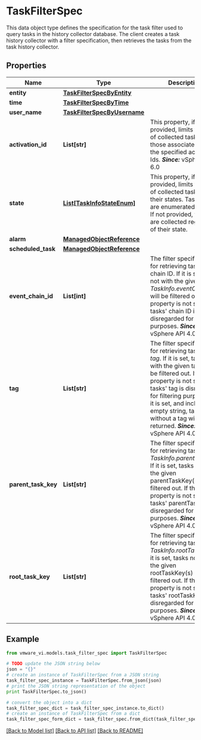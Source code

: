 # TaskFilterSpec

This data object type defines the specification for the task filter used to query tasks in the history collector database.  The client creates a task history collector with a filter specification, then retrieves the tasks from the task history collector. 

## Properties
Name | Type | Description | Notes
------------ | ------------- | ------------- | -------------
**entity** | [**TaskFilterSpecByEntity**](TaskFilterSpecByEntity.md) |  | [optional] 
**time** | [**TaskFilterSpecByTime**](TaskFilterSpecByTime.md) |  | [optional] 
**user_name** | [**TaskFilterSpecByUsername**](TaskFilterSpecByUsername.md) |  | [optional] 
**activation_id** | **List[str]** | This property, if provided, limits the set of collected tasks to those associated with the specified activation Ids.  ***Since:*** vSphere API 6.0  | [optional] 
**state** | [**List[TaskInfoStateEnum]**](TaskInfoStateEnum.md) | This property, if provided, limits the set of collected tasks by their states.  Task states are enumerated in *State*. If not provided, tasks are collected regardless of their state.  | [optional] 
**alarm** | [**ManagedObjectReference**](ManagedObjectReference.md) |  | [optional] 
**scheduled_task** | [**ManagedObjectReference**](ManagedObjectReference.md) |  | [optional] 
**event_chain_id** | **List[int]** | The filter specification for retrieving tasks by chain ID.  If it is set, tasks not with the given *TaskInfo.eventChainId* will be filtered out. If the property is not set, tasks&#39; chain ID is disregarded for filtering purposes.  ***Since:*** vSphere API 4.0  | [optional] 
**tag** | **List[str]** | The filter specification for retrieving tasks by *tag*.  If it is set, tasks not with the given tag(s) will be filtered out. If the property is not set, tasks&#39; tag is disregarded for filtering purposes. If it is set, and includes an empty string, tasks without a tag will be returned.  ***Since:*** vSphere API 4.0  | [optional] 
**parent_task_key** | **List[str]** | The filter specification for retrieving tasks by *TaskInfo.parentTaskKey*.  If it is set, tasks not with the given parentTaskKey(s) will be filtered out. If the property is not set, tasks&#39; parentTaskKey is disregarded for filtering purposes.  ***Since:*** vSphere API 4.0  | [optional] 
**root_task_key** | **List[str]** | The filter specification for retrieving tasks by *TaskInfo.rootTaskKey*.  If it is set, tasks not with the given rootTaskKey(s) will be filtered out. If the property is not set, tasks&#39; rootTaskKey is disregarded for filtering purposes.  ***Since:*** vSphere API 4.0  | [optional] 

## Example

```python
from vmware_vi.models.task_filter_spec import TaskFilterSpec

# TODO update the JSON string below
json = "{}"
# create an instance of TaskFilterSpec from a JSON string
task_filter_spec_instance = TaskFilterSpec.from_json(json)
# print the JSON string representation of the object
print TaskFilterSpec.to_json()

# convert the object into a dict
task_filter_spec_dict = task_filter_spec_instance.to_dict()
# create an instance of TaskFilterSpec from a dict
task_filter_spec_form_dict = task_filter_spec.from_dict(task_filter_spec_dict)
```
[[Back to Model list]](../README.md#documentation-for-models) [[Back to API list]](../README.md#documentation-for-api-endpoints) [[Back to README]](../README.md)


